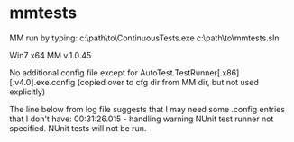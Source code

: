 mmtests
=======

MM run by typing:
c:\path\to\ContinuousTests.exe c:\path\to\mmtests.sln

Win7 x64
MM v.1.0.45

No additional config file except for AutoTest.TestRunner[.x86][.v4.0].exe.config (copied over to cfg dir from MM dir, but not used explicitly)

The line below from log file suggests that I may need some .config entries that I don't have:
00:31:26.015 - handling warning NUnit test runner not specified. NUnit tests will not be run.